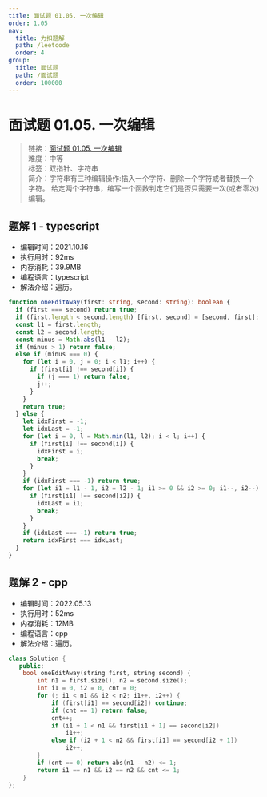 ```yaml
---
title: 面试题 01.05. 一次编辑
order: 1.05
nav:
  title: 力扣题解
  path: /leetcode
  order: 4
group:
  title: 面试题
  path: /面试题
  order: 100000
---
```


# 面试题 01.05. 一次编辑

> 链接：[面试题 01.05. 一次编辑](https://leetcode-cn.com/problems/one-away-lcci/)  
> 难度：中等  
> 标签：双指针、字符串  
> 简介：字符串有三种编辑操作:插入一个字符、删除一个字符或者替换一个字符。 给定两个字符串，编写一个函数判定它们是否只需要一次(或者零次)编辑。

## 题解 1 - typescript

- 编辑时间：2021.10.16
- 执行用时：92ms
- 内存消耗：39.9MB
- 编程语言：typescript
- 解法介绍：遍历。

```typescript
function oneEditAway(first: string, second: string): boolean {
  if (first === second) return true;
  if (first.length < second.length) [first, second] = [second, first];
  const l1 = first.length;
  const l2 = second.length;
  const minus = Math.abs(l1 - l2);
  if (minus > 1) return false;
  else if (minus === 0) {
    for (let i = 0, j = 0; i < l1; i++) {
      if (first[i] !== second[i]) {
        if (j === 1) return false;
        j++;
      }
    }
    return true;
  } else {
    let idxFirst = -1;
    let idxLast = -1;
    for (let i = 0, l = Math.min(l1, l2); i < l; i++) {
      if (first[i] !== second[i]) {
        idxFirst = i;
        break;
      }
    }
    if (idxFirst === -1) return true;
    for (let i1 = l1 - 1, i2 = l2 - 1; i1 >= 0 && i2 >= 0; i1--, i2--) {
      if (first[i1] !== second[i2]) {
        idxLast = i1;
        break;
      }
    }
    if (idxLast === -1) return true;
    return idxFirst === idxLast;
  }
}
```
## 题解 2 - cpp
- 编辑时间：2022.05.13
- 执行用时：52ms
- 内存消耗：12MB
- 编程语言：cpp
- 解法介绍：遍历。
```cpp
class Solution {
   public:
    bool oneEditAway(string first, string second) {
        int n1 = first.size(), n2 = second.size();
        int i1 = 0, i2 = 0, cnt = 0;
        for (; i1 < n1 && i2 < n2; i1++, i2++) {
            if (first[i1] == second[i2]) continue;
            if (cnt == 1) return false;
            cnt++;
            if (i1 + 1 < n1 && first[i1 + 1] == second[i2])
                i1++;
            else if (i2 + 1 < n2 && first[i1] == second[i2 + 1])
                i2++;
        }
        if (cnt == 0) return abs(n1 - n2) <= 1;
        return i1 == n1 && i2 == n2 && cnt <= 1;
    }
};
```

